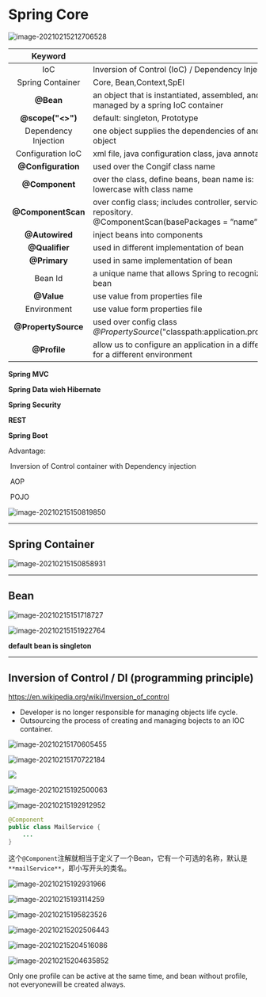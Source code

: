 

# Spring Core

![image-20210215212706528](image/image-20210215212706528.png)

|       Keyword        |                                                              |
| :------------------: | ------------------------------------------------------------ |
|         IoC          | Inversion of Control (IoC) / Dependency Injection (DI)       |
|   Spring Container   | Core, Bean,Context,SpEl                                      |
|      **@Bean**       | an object that is instantiated, assembled, and managed by a spring IoC container |
|   **@scope("<>")**   | default: singleton,  Prototype                               |
| Dependency Injection | one object supplies the dependencies of another object       |
|  Configuration IoC   | xml file,  java configuration class, java annotations        |
|  **@Configuration**  | used over the Congif class name                              |
|    **@Component**    | over the class, define beans,  bean name is: lowercase with class name |
|  **@ComponentScan**  | over config class;  includes controller, service, repository. <br />@ComponentScan(basePackages = ”name”) |
|    **@Autowired**    | inject beans into components                                 |
|    **@Qualifier**    | used in different implementation of bean                     |
|     **@Primary**     | used in same implementation of bean                          |
|       Bean Id        | a unique name that allows Spring to recognize each bean      |
|      **@Value**      | use value from properties file                               |
|     Environment      | use value form properties file                               |
| **@PropertySource**  | used over config class  *@PropertySource*("classpath:application.properties") |
|     **@Profile**     | allow us to configure an application in a different way for a different environment |

**Spring MVC**

**Spring Data wieh Hibernate**

**Spring Security**

**REST**

**Spring Boot**

Advantage:

​	Inversion of Control container with Dependency injection

​	AOP

​	POJO

![image-20210215150819850](image/image-20210215150819850.png)

---

## Spring Container

![image-20210215150858931](image/image-20210215150858931.png)

---

## Bean

![image-20210215151718727](image/image-20210215151718727.png)

![image-20210215151922764](image/image-20210215151922764.png)

**default bean is singleton**

---

## Inversion of Control / DI (programming principle)

https://en.wikipedia.org/wiki/Inversion_of_control

- Developer is no longer responsible for managing objects life cycle.
- Outsourcing the process of creating and managing bojects to an IOC container.

![image-20210215170605455](image/image-20210215170605455.png)

![image-20210215170722184](image/image-20210215170722184.png)



![](image/image-20210215171139984.png)

![image-20210215192500063](image/image-20210215192500063.png)

![image-20210215192912952](image/image-20210215192912952.png)

```java
@Component
public class MailService {
    ...
}
```

这个`@Component`注解就相当于定义了一个Bean，它有一个可选的名称，默认是`**mailService**`，即小写开头的类名。

![image-20210215192931966](image/image-20210215192931966.png)

![image-20210215193114259](image/image-20210215193114259.png)

![image-20210215195823526](image/image-20210215195823526.png)

![image-20210215202506443](image/image-20210215202506443.png)

![image-20210215204516086](image/image-20210215204516086.png)

![image-20210215204635852](image/image-20210215204635852.png)

Only one profile can be active at the same time, and bean without profile, not everyonewill be created always.

